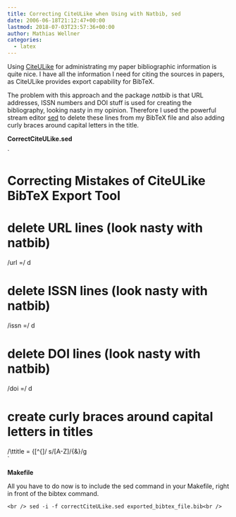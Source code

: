 ```yaml
---
title: Correcting CiteULike when Using with Natbib, sed
date: 2006-06-18T21:12:47+00:00
lastmod: 2018-07-03T23:57:36+00:00
author: Mathias Wellner
categories:
  - latex
---
```

Using [CiteULike](http://www.citeulike.org) for administrating my paper bibliographic information is quite nice. I have all the information I need for citing the sources in papers, as CiteULike provides export capability for BibTeX.

The problem with this approach and the package _natbib_ is that URL addresses, ISSN numbers and DOI stuff is used for creating the bibliography, looking nasty in my opinion. Therefore I used the powerful stream editor [sed](https://de.wikipedia.org/wiki/Sed_%28Unix%29) to delete these lines from my BibTeX file and also adding curly braces around capital letters in the title.

**CorrectCiteULike.sed**
  
`<br />
# Correcting Mistakes of CiteULike BibTeX Export Tool<br />
# delete URL lines (look nasty with natbib)<br />
/url =/ d<br />
# delete ISSN lines (look nasty with natbib)<br />
/issn =/ d<br />
# delete DOI lines (look nasty with natbib)<br />
/doi =/ d<br />
# create curly braces around capital letters in titles<br />
/\ttitle = {[^{]/  s/[A-Z]/{&}/g<br />
` 

**Makefile**

All you have to do now is to include the sed command in your Makefile, right in front of the bibtex command.
  
`<br />
sed -i -f correctCiteULike.sed exported_bibtex_file.bib<br />
`